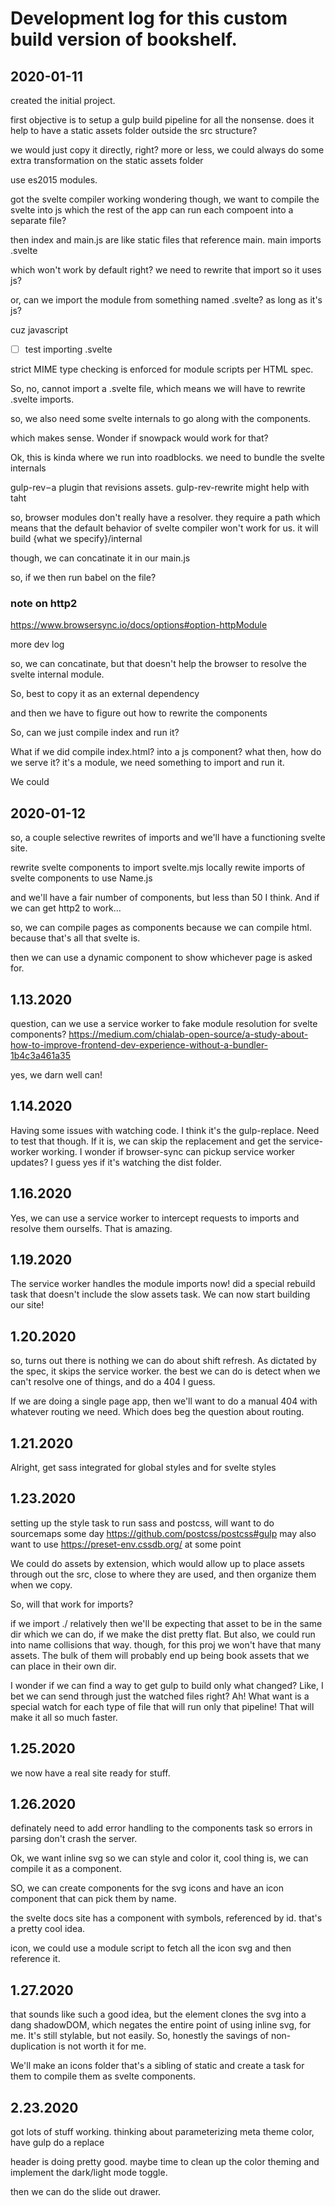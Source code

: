 # Development log for this custom build version of bookshelf. 

## 2020-01-11

created the initial project. 

first objective is to setup a gulp build pipeline for all the nonsense. 
does it help to have a static assets folder outside the src structure? 

we would just copy it directly, right?
more or less, we could always do some extra transformation on the static assets folder

use es2015 modules. 

got the svelte compiler working
wondering though, we want to compile the svelte into js which the rest of the app can run
each compoent into a separate file? 

then index and main.js are like static files that reference main. main imports .svelte

which won't work by default right? we need to rewrite that import so it uses js? 

or, can we import the module from something named .svelte? as long as it's js?

cuz javascript

- [ ] test importing .svelte


strict MIME type checking is enforced for module scripts per HTML spec. 

So, no, cannot import a .svelte file, which means we will have to rewrite .svelte imports. 

so, we also need some svelte internals to go along with the components. 

which makes sense. Wonder if snowpack would work for that? 


Ok, this is kinda where we run into roadblocks. 
we need to bundle the svelte internals


gulp-rev – a plugin that revisions assets.
gulp-rev-rewrite might help with taht

so, browser modules don't really have a resolver. they require a path 
which means that the default behavior of svelte compiler won't work for us.
it will build {what we specify}/internal 

though, we can concatinate it in our main.js



so, if we then run babel on the file?

### note on http2

https://www.browsersync.io/docs/options#option-httpModule


more dev log

so, we can concatinate, but that doesn't help the browser to resolve the svelte internal module. 

So, best to copy it as an external dependency

and then we have to figure out how to rewrite the components


So, can we just compile index and run it? 

What if we did compile index.html? into a js component? 
what then, how do we serve it? 
it's a module, we need something to import and run it. 

We could 

## 2020-01-12

so, a couple selective rewrites of imports and we'll have a functioning svelte site. 

rewrite svelte components to import svelte.mjs locally
rewite imports of svelte components to use Name.js

and we'll have a fair number of components, but less than 50 I think. And if we can get http2 to work...

so, we can compile pages as components because we can compile html. because that's all that svelte is. 

then we can use a dynamic component to show whichever page is asked for. 

## 1.13.2020

question, can we use a service worker to fake module resolution for svelte components?
https://medium.com/chialab-open-source/a-study-about-how-to-improve-frontend-dev-experience-without-a-bundler-1b4c3a461a35

yes, we darn well can!


## 1.14.2020

Having some issues with watching code. I think it's the gulp-replace. Need to test that though. 
If it is, we can skip the replacement and get the service-worker working. 
I wonder if browser-sync can pickup service worker updates? I guess yes if it's watching the dist folder. 

## 1.16.2020

Yes, we can use a service worker to intercept requests to imports and resolve them ourselfs. 
That is amazing. 


## 1.19.2020

The service worker handles the module imports now!
did a special rebuild task that doesn't include the slow assets task. 
We can now start building our site!

## 1.20.2020

so, turns out there is nothing we can do about shift refresh. As dictated by the spec, it skips the service worker. the best we can do is detect when we can't resolve one of things, and do a 404 I guess. 


If we are doing a single page app, then we'll want to do a manual 404 with whatever routing we need. 
Which does beg the question about routing. 

## 1.21.2020

Alright, get sass integrated for global styles and for svelte styles


## 1.23.2020

setting up the style task to run sass and postcss, will want to do sourcemaps some day
https://github.com/postcss/postcss#gulp
may also want to use https://preset-env.cssdb.org/ at some point 

We could do assets by extension, which would allow up to place assets through out the src, close to where they are used, and then organize them when we copy. 

So, will that work for imports? 

if we import ./ relatively then we'll be expecting that asset to be in the same dir which we can do, if we make the dist pretty flat. But also, we could run into name collisions that way. 
though, for this proj we won't have that many assets. The bulk of them will probably end up being book assets that we can place in their own dir. 

I wonder if we can find a way to get gulp to build only what changed? 
Like, I bet we can send through just the watched files right? 
Ah! What want is a special watch for each type of file that will run only that pipeline!
That will make it all so much faster. 

## 1.25.2020

we now have a real site ready for stuff. 

## 1.26.2020

definately need to add error handling to the components task so errors in parsing don't crash the server. 

Ok, we want inline svg so we can style and color it, cool thing is, we can compile it as a component. 

SO, we can create components for the svg icons and have an icon component that can pick them by name. 

the svelte docs site has a component with symbols, referenced by id. that's a pretty cool idea. 

icon, we could use a module script to fetch all the icon svg and then reference it. 

## 1.27.2020

that sounds like such a good idea, but the <use> element clones the svg <symbol> into a dang shadowDOM, which negates the entire point of using inline svg, for me. It's still stylable, but not easily. So, honestly the savings of non-duplication is not worth it for me. 

We'll make an icons folder that's a sibling of static and create a task for them to compile them as svelte components. 

## 2.23.2020

got lots of stuff working. 
thinking about parameterizing meta theme color, have gulp do a replace

header is doing pretty good. maybe time to clean up the color theming and implement the dark/light mode toggle. 

then we can do the slide out drawer. 